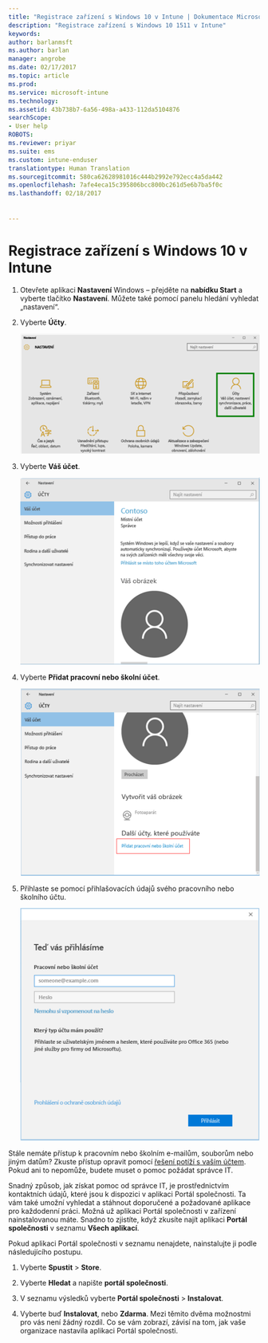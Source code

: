 ```yaml
---
title: "Registrace zařízení s Windows 10 v Intune | Dokumentace Microsoftu"
description: "Registrace zařízení s Windows 10 1511 v Intune"
keywords: 
author: barlanmsft
ms.author: barlan
manager: angrobe
ms.date: 02/17/2017
ms.topic: article
ms.prod: 
ms.service: microsoft-intune
ms.technology: 
ms.assetid: 43b738b7-6a56-498a-a433-112da5104876
searchScope:
- User help
ROBOTS: 
ms.reviewer: priyar
ms.suite: ems
ms.custom: intune-enduser
translationtype: Human Translation
ms.sourcegitcommit: 580ca62628981016c444b2992e792ecc4a5da442
ms.openlocfilehash: 7afe4eca15c395806bcc800bc261d5e6b7ba5f0c
ms.lasthandoff: 02/18/2017


---
```


# <a name="enroll-your-windows-10-device-in-intune"></a>Registrace zařízení s Windows 10 v Intune

1.  Otevřete aplikaci **Nastavení** Windows – přejděte na **nabídku Start** a vyberte tlačítko **Nastavení**. Můžete také pomocí panelu hledání vyhledat „nastavení“.

2. Vyberte **Účty**.

    ![Přejděte na Nastavení a účty](./media/W10-enroll-1-settings-accounts.png)

3. Vyberte **Váš účet**.

    ![Vyberte svůj účet.](./media/W10-enroll-2-accounts-your-account.png)

4. Vyberte **Přidat pracovní nebo školní účet**.

    ![Vyberte možnost přidat pracovní nebo školní účet.](./media/w10-enroll-3-add-work-school-acct.png)

5. Přihlaste se pomocí přihlašovacích údajů svého pracovního nebo školního účtu.

    ![Když se přihlásíte](./media/W10-enroll-4-sign-in.png)

Stále nemáte přístup k pracovním nebo školním e-mailům, souborům nebo jiným datům? Zkuste přístup opravit pomocí [řešení potíží s vaším účtem](troubleshoot-your-windows-10-device-windows.md#troubleshooting-steps-to-follow-if-you-see-your-account). Pokud ani to nepomůže, budete muset o pomoc požádat správce IT.

Snadný způsob, jak získat pomoc od správce IT, je prostřednictvím kontaktních údajů, které jsou k dispozici v aplikaci Portál společnosti. Ta vám také umožní vyhledat a stáhnout doporučené a požadované aplikace pro každodenní práci. Možná už aplikaci Portál společnosti v zařízení nainstalovanou máte. Snadno to zjistíte, když zkusíte najít aplikaci __Portál společnosti__ v seznamu __Všech aplikací__.

Pokud aplikaci Portál společnosti v seznamu nenajdete, nainstalujte ji podle následujícího postupu.

1. Vyberte **Spustit** > **Store**.

2. Vyberte **Hledat** a napište **portál společnosti**.

3. V seznamu výsledků vyberte **Portál společnosti** > **Instalovat**.

4. Vyberte buď **Instalovat**, nebo **Zdarma**. Mezi těmito dvěma možnostmi pro vás není žádný rozdíl. Co se vám zobrazí, závisí na tom, jak vaše organizace nastavila aplikaci Portál společnosti.

